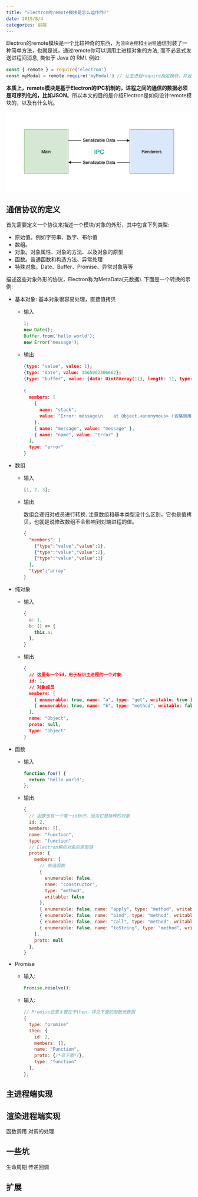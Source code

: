 ```yaml
---
title: "Electron的remote模块是怎么运作的?"
date: 2019/8/4
categories: 前端
---
```


Electron的remote模块是一个比较神奇的东西，为`渲染进程`和`主进程`通信封装了一种简单方法，也就是说，通过remote你可以调用主进程对象的方法, 而不必显式发送进程间消息, 类似于 Java 的 RMI. 例如:

```js
const { remote } = require('electron')
const myModal = remote.require('myModal') // 让主进程require指定模块，并返回到渲染进程
```

**本质上，remote模块是基于Electron的IPC机制的，进程之间的通信的数据必须是可序列化的，比如JSON**。所以本文的目的是介绍Electron是如何设计remote模块的，以及有什么坑。

![](/images/electron-remote/ipc.png)

## 通信协议的定义

首先需要定义一个协议来描述一个模块/对象的外形，其中包含下列类型:

- 原始值。例如字符串、数字、布尔值
- 数组。
- 对象。对象属性、对象的方法、以及对象的原型
- 函数。普通函数和构造方法、异常处理
- 特殊对象。Date、Buffer、Promise、异常对象等等

描述这些对象外形的协议，Electron称为MetaData(元数据). 下面是一个转换的示例:

- 基本对象: 基本对象很容易处理，直接值拷贝
  - 输入

    ```js
    1;
    new Date();
    Buffer.from('hello world');
    new Error('message');
    ```

  - 输出

    ```json
    {type: "value", value: 1};
    {type: "date", value: 1565002306662};
    {type: "buffer", value: {data: Uint8Array(11), length: 11, type: "Buffer"}};

    {
      members: [
        {
          name: "stack",
          value: "Error: message\n    at Object.<anonymous> (省略调用栈)"
        },
        { name: "message", value: "message" },
        { name: "name", value: "Error" }
      ],
      type: "error"
    }
    ```

- 数组
  - 输入

    ```js
    [1, 2, 3];
    ```

  - 输出

    数组会递归对成员进行转换. 注意数组和基本类型没什么区别，它也是值拷贝，也就是说修改数组不会影响到对端进程的值。

    ```json
    {
      "members": [
        {"type":"value","value":1},
        {"type":"value","value":2},
        {"type":"value","value":3}
      ],
      "type":"array"
    }
    ```

- 纯对象

  - 输入

    ```js
    {
      a: 1,
      b: () => {
        this.a;
      },
    }
    ```

  - 输出

    ```json
    {
      // 这里有一个id，用于标识主进程的一个对象
      id: 1,
      // 对象成员
      members: [
        { enumerable: true, name: "a", type: "get", writable: true },
        { enumerable: true, name: "b", type: "method", writable: false }
      ],
      name: "Object",
      proto: null,
      type: "object"
    }
    ```

- 函数
  - 输入

    ```js
    function foo() {
      return 'hello world';
    };
    ```

  - 输出

    ```js
    {
      // 函数也有一个唯一id标识，因为它是特殊的对象
      id: 2,
      members: [],
      name: "Function",
      type: "function"
      // Electron解析对象的原型链
      proto: {
        members: [
          // 构造函数
          {
            enumerable: false,
            name: "constructor",
            type: "method",
            writable: false
          },
          { enumerable: false, name: "apply", type: "method", writable: false },
          { enumerable: false, name: "bind", type: "method", writable: false },
          { enumerable: false, name: "call", type: "method", writable: false },
          { enumerable: false, name: "toString", type: "method", writable: false }
        ],
        proto: null
      },
    }
    ```

- Promise
  - 输入:

    ```js
    Promise.resolve();
    ```

  - 输入:

    ```js
    // Promise这里关键在于then，详见下面的函数元数据
    {
      type: "promise"
      then: {
        id: 2,
        members: [],
        name: "Function",
        proto: {/*见下面*/},
        type: "function"
      },
    };
    ```

## 主进程端实现

## 渲染进程端实现

函数调用
对调的处理

## 一些坑

生命周期
传递回调

## 扩展